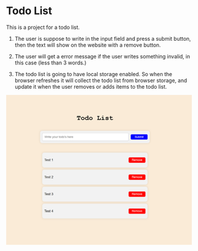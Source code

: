 # Todo List

This is a project for a todo list.

1. The user is suppose to write in the input field and press a submit button,
   then the text will show on the website with a remove button.

2. The user will get a error message if the user writes something invalid,
   in this case (less than 3 words.)

3. The todo list is going to have local storage enabled. So when the browser
   refreshes it will collect the todo list from browser storage, and update it when
   the user removes or adds items to the todo list.

![Screenshot](Images/Todolist.png)
